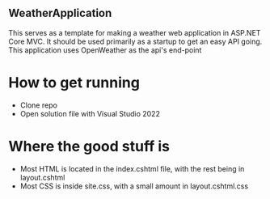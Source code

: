 ## WeatherApplication

This serves as a template for making a weather web application in ASP.NET Core MVC. 
It should be used primarily as a startup to get an easy API going.
This application uses OpenWeather as the api's end-point

# How to get running
- Clone repo
- Open solution file with Visual Studio 2022

# Where the good stuff is
- Most HTML is located in the index.cshtml file, with the rest being in layout.cshtml
- Most CSS is inside site.css, with a small amount in layout.cshtml.css
